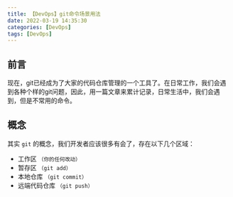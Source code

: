 ```yaml
---
title: 【DevOps】git命令场景用法
date: 2022-03-19 14:35:30
categories: [DevOps]
tags: [DevOps]
---
```


## 前言

现在，git已经成为了大家的代码仓库管理的一个工具了。在日常工作，我们会遇到各种个样的git问题，因此，用一篇文章来累计记录，日常生活中，我们会遇到，但是不常用的命令。

<!-- more -->

## 概念

其实 `git` 的概念，我们开发者应该很多有会了，存在以下几个区域：

- 工作区   `（你的任何改动）`
- 暂存区   `（git add）`
- 本地仓库 `（git commit）`
- 远端代码仓库 `（git push）`
